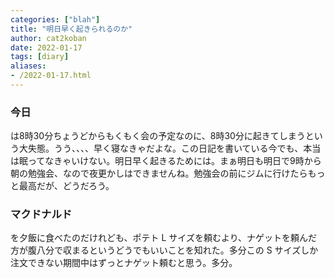 ```yaml
---
categories: ["blah"]
title: "明日早く起きられるのか"
author: cat2koban
date: 2022-01-17
tags: [diary]
aliases:
- /2022-01-17.html
---
```


### 今日

は8時30分ちょうどからもくもく会の予定なのに、8時30分に起きてしまうという大失態。うう、、、、早く寝なきゃだよな。この日記を書いている今でも、本当は眠ってなきゃいけない。明日早く起きるためには。まぁ明日も明日で9時から朝の勉強会、なので夜更かしはできませんね。勉強会の前にジムに行けたらもっと最高だが、どうだろう。

### マクドナルド

を夕飯に食べたのだけれども、ポテト L サイズを頼むより、ナゲットを頼んだ方が腹八分で収まるというどうでもいいことを知れた。多分この S サイズしか注文できない期間中はずっとナゲット頼むと思う。多分。
